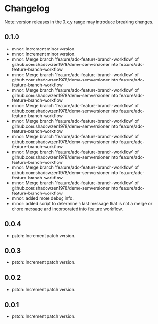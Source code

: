 # Changelog
Note: version releases in the 0.x.y range may introduce breaking changes.

## 0.1.0

- minor: Increment minor version.
- minor: Increment minor version.
- minor: Merge branch 'feature/add-feature-branch-workflow' of github.com:shadowzen1978/demo-semversioner into feature/add-feature-branch-workflow
- minor: Merge branch 'feature/add-feature-branch-workflow' of github.com:shadowzen1978/demo-semversioner into feature/add-feature-branch-workflow
- minor: Merge branch 'feature/add-feature-branch-workflow' of github.com:shadowzen1978/demo-semversioner into feature/add-feature-branch-workflow
- minor: Merge branch 'feature/add-feature-branch-workflow' of github.com:shadowzen1978/demo-semversioner into feature/add-feature-branch-workflow
- minor: Merge branch 'feature/add-feature-branch-workflow' of github.com:shadowzen1978/demo-semversioner into feature/add-feature-branch-workflow
- minor: Merge branch 'feature/add-feature-branch-workflow' of github.com:shadowzen1978/demo-semversioner into feature/add-feature-branch-workflow
- minor: Merge branch 'feature/add-feature-branch-workflow' of github.com:shadowzen1978/demo-semversioner into feature/add-feature-branch-workflow
- minor: Merge branch 'feature/add-feature-branch-workflow' of github.com:shadowzen1978/demo-semversioner into feature/add-feature-branch-workflow
- minor: Merge branch 'feature/add-feature-branch-workflow' of github.com:shadowzen1978/demo-semversioner into feature/add-feature-branch-workflow
- minor: added more debug info.
- minor: added script to determine a last message that is not a merge or chore message and incorporated into feature workflow.

## 0.0.4

- patch: Increment patch version.

## 0.0.3

- patch: Increment patch version.

## 0.0.2

- patch: Increment patch version.

## 0.0.1

- patch: Increment patch version.

